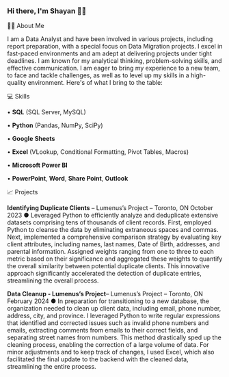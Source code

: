 ### Hi there, I'm Shayan 🤝🏾


✍🏾 About Me

I am a Data Analyst and have been involved in various projects, including report preparation, with a special focus on Data Migration projects. I excel in fast-paced environments and am adept at delivering projects under tight deadlines. I am known for my analytical 
thinking, problem-solving skills, and effective communication. I am eager to bring my experience to a new team, to face and tackle challenges, as well as to level up my skills in a high-quality environment. Here's of what I bring to the table:
 
💻 Skills

• **SQL** (SQL Server, MySQL) 

• **Python** (Pandas, NumPy, SciPy) 

• **Google** **Sheets** 

• **Excel** (VLookup, Conditional Formatting, Pivot 
Tables, Macros) 

• **Microsoft** **Power BI**

• **PowerPoint**, **Word**, **Share Point**, **Outlook**

📈 Projects

**Identifying Duplicate Clients** – Lumenus’s Project – Toronto, ON October 2023 
● Leveraged Python to efficiently analyze and deduplicate extensive datasets comprising tens of thousands of client records. First, employed Python to cleanse the data by eliminating extraneous spaces and commas. Next, implemented a comprehensive comparison strategy by evaluating key client attributes, including names, last names, Date of Birth, addresses, and parental information. Assigned weights ranging from one to three to each metric based on their significance and aggregated these weights to quantify the overall similarity between potential duplicate clients. This innovative approach significantly accelerated the detection of duplicate entries, streamlining the overall process. 

**Data Cleanup - Lumenus’s Project**– Lumenus’s Project – Toronto, ON February 2024 
● In preparation for transitioning to a new database, the organization needed to clean up client data, including email, phone number, address, city, and province. I leveraged Python to write regular expressions that identified and corrected issues such 
as invalid phone numbers and emails, extracting comments from emails to their correct fields, and separating street names from numbers. This method drastically sped up the cleaning process, enabling the correction of a large volume of data. For minor adjustments and to keep track of changes, I used Excel, which also facilitated the final update to the backend with the 
cleaned data, streamlining the entire process. 
